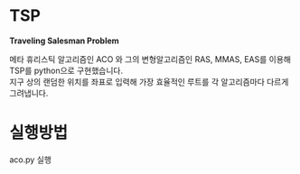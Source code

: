 # TSP

**Traveling Salesman Problem**

메타 휴리스틱 알고리즘인 ACO 와 그의 변형알고리즘인 RAS, MMAS, EAS를 이용해 TSP를 python으로 구현했습니다.  
지구 상의 랜덤한 위치를 좌표로 입력해 가장 효율적인 루트를 각 알고리즘마다 다르게 그려냅니다.  


# 실행방법
aco.py 실행
